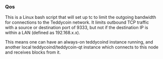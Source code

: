 ### Qos ###

This is a Linux bash script that will set up tc to limit the outgoing bandwidth for connections to the Teddycoin network. It limits outbound TCP traffic with a source or destination port of 9333, but not if the destination IP is within a LAN (defined as 192.168.x.x).

This means one can have an always-on teddycoind instance running, and another local teddycoind/teddycoin-qt instance which connects to this node and receives blocks from it.
